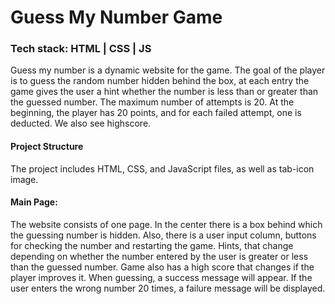 # Guess My Number Game

### Tech stack: HTML | CSS | JS

Guess my number is a dynamic website for the game. The goal of the player is to guess the random number hidden behind the box, at each entry the game gives the user a hint whether the number is less than or greater than the guessed number. The maximum number of attempts is 20. At the beginning, the player has 20 points, and for each failed attempt, one is deducted. We also see highscore.

#### Project Structure

The project includes HTML, CSS, and JavaScript files, as well as tab-icon image.

#### Main Page:

The website consists of one page. In the center there is a box behind which the guessing number is hidden. Also, there is a user input column, buttons for checking the number and restarting the game. Hints, that change depending on whether the number entered by the user is greater or less than the guessed number. Game also has a high score that changes if the player improves it. When guessing, a success message will appear. If the user enters the wrong number 20 times, a failure message will be displayed.
